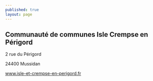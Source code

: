 ```yaml
---
published: true
layout: page
---
```

## Communauté de communes Isle Crempse en Périgord

2 rue du Périgord

24400 Mussidan

[<a href="https://www.isle-et-crempse-en-perigord.fr/" target="_blank">www.isle-et-crempse-en-perigord.fr</a>]()
